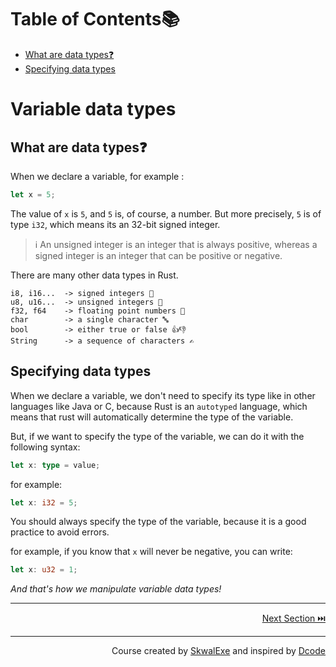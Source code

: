 # Table of Contents📚
- [What are data types❓](#what-are-data-types)
- [Specifying data types](#specifying-data-types)

# Variable data types 
## What are data types❓
When we declare a variable, for example :
```rust
let x = 5;
```
The value of `x` is `5`, and `5` is, of course, a number. But more precisely, `5` is of type `i32`, which means its an 32-bit signed integer.

> ℹ️ An unsigned integer is an integer that is always positive, whereas a signed integer is an integer that can be positive or negative.

There are many other data types in Rust. 
```
i8, i16...  -> signed integers 🔢 
u8, u16...  -> unsigned integers 🔢 
f32, f64    -> floating point numbers 🔢 
char        -> a single character 🔤
bool        -> either true or false 👍👎
String      -> a sequence of characters ✍️
```

## Specifying data types
 
When we declare a variable, we don't need to specify its type like in other languages like Java or C, because Rust is an `autotyped` language, which means that rust will automatically determine the type of the variable.

But, if we want to specify the type of the variable, we can do it with the following syntax:
```rust
let x: type = value;
```
for example:
```rust
let x: i32 = 5;
```

You should always specify the type of the variable, because it is a good practice to avoid errors.

for example, if you know that `x` will never be negative, you can write:
```rust
let x: u32 = 1;
```

*And that's how we manipulate variable data types!*





---

<p align="right"><a href="../if-else-statements">Next Section ⏭️</a></p>


---

<p align="right">Course created by <a href="https://github.com/SkwalExe/" target="_blank">SkwalExe</a> and inspired by <a href="https://www.youtube.com/watch?v=vOMJlQ5B-M0&list=PLVvjrrRCBy2JSHf9tGxGKJ-bYAN_uDCUL" target="_blank">Dcode</a></p>